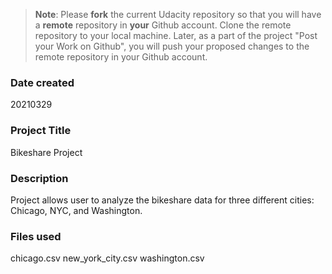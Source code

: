 >**Note**: Please **fork** the current Udacity repository so that you will have a **remote** repository in **your** Github account. Clone the remote repository to your local machine. Later, as a part of the project "Post your Work on Github", you will push your proposed changes to the remote repository in your Github account.

### Date created
20210329

### Project Title
Bikeshare Project

### Description
Project allows user to analyze the bikeshare data for three different cities: Chicago, NYC, and Washington.

### Files used
chicago.csv
new_york_city.csv
washington.csv

